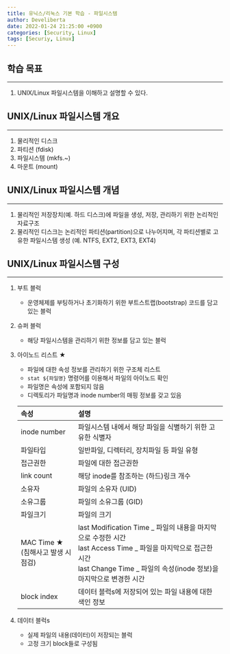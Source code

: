 ```yaml
---
title: 유닉스/리눅스 기본 학습 - 파일시스템
author: Develiberta
date: 2022-01-24 21:25:00 +0900
categories: [Security, Linux]
tags: [Securiy, Linux]
---
```



## 학습 목표
---
1. UNIX/Linux 파일시스템을 이해하고 설명할 수 있다.


## UNIX/Linux 파일시스템 개요
---
1. 물리적인 디스크
2. 파티션 (fdisk)
3. 파일시스템 (mkfs.~)
4. 마운트 (mount)

## UNIX/Linux 파일시스템 개념
---
1. 물리적인 저장장치(예. 하드 디스크)에 파일을 생성, 저장, 관리하기 위한 논리적인 자료구조
2. 물리적인 디스크는 논리적인 파티션(partition)으로 나누어지며, 각 파티션별로 고유한 파일시스템 생성 (예. NTFS, EXT2, EXT3, EXT4)

## UNIX/Linux 파일시스템 구성
---
1. 부트 블럭
	- 운영체제를 부팅하거나 초기화하기 위한 부트스트랩(bootstrap) 코드를 담고 있는 블럭
2. 슈퍼 블럭
	- 해당 파일시스템을 관리하기 위한 정보를 담고 있는 블럭
3. 아이노드 리스트 ★
	- 파일에 대한 속성 정보를 관리하기 위한 구조체 리스트
	- `stat ${파일명}` 명령어를 이용해서 파일의 아이노드 확인
	- 파일명은 속성에 포함되지 않음
	- 디렉토리가 파일명과 inode number의 매핑 정보를 갖고 있음

	| 속성	                    		| 설명         																																			|
	|:----------------------------------|:------------------------------------------------------------------------------------------------------------------------------------------------------|
	| inode number        				| 파일시스템 내에서 해당 파일을 식별하기 위한 고유한 식별자     																											|
	| 파일타입              				| 일반파일, 디렉터리, 장치파일 등 파일 유형    																														|
	| 접근권한								| 파일에 대한 접근권한 																																			|
	| link count						| 해당 inode를 참조하는 (하드)링크 개수 																															|
	| 소유자								| 파일의 소유자 (UID) 																																		|
	| 소유그룹								| 파일의 소유그룹 (GID) 																																		|
	| 파일크기								| 파일의 크기 																																				|
	| MAC Time ★<br> (침해사고 발생 시 점검)	| last Modification Time _ 파일의 내용을 마지막으로 수정한 시간<br> last Access Time _ 파일을 마지막으로 접근한 시간<br> last Change Time _ 파일의 속성(inode 정보)을 마지막으로 변경한 시간	|
	| block index						| 데이터 블럭s에 저장되어 있는 파일 내용에 대한 색인 정보 																													|
	
4. 데이터 블럭s
	- 실제 파일의 내용(데이터)이 저장되는 블럭
	- 고정 크기 block들로 구성됨